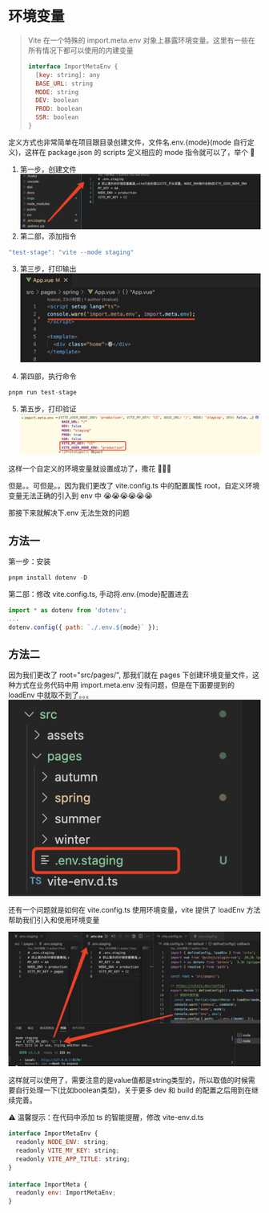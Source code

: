 # 环境变量

> Vite 在一个特殊的 import.meta.env 对象上暴露环境变量。这里有一些在所有情况下都可以使用的内建变量
>
> ```javascript
> interface ImportMetaEnv {
>   [key: string]: any
>   BASE_URL: string
>   MODE: string
>   DEV: boolean
>   PROD: boolean
>   SSR: boolean
> }
> ```

定义方式也非常简单在项目跟目录创建文件，文件名.env.{mode}(mode 自行定义)，这样在 package.json 的 scripts 定义相应的 mode 指令就可以了，举个 🌰

1. 第一步，创建文件
   <img src="../imgs/env_1.png" alt="env" title="env">
2. 第二部，添加指令

```javascript
"test-stage": "vite --mode staging"
```

3. 第三步，打印输出
   <img src="../imgs/env_2.png" alt="env" title="env">

4. 第四部，执行命令

```javascript
pnpm run test-stage
```

5. 第五步，打印验证
   <img src="../imgs/env_3.png" alt="env" title="env">

这样一个自定义的环境变量就设置成功了，撒花 🎉🎉🎉

但是。。可但是。。因为我们更改了 vite.config.ts 中的配置属性 root，自定义环境变量无法正确的引入到 env 中 😭😭😭😭😭😭

那接下来就解决下.env 无法生效的问题

## 方法一

第一步：安装

```javascript
pnpm install dotenv -D
```

第二部：修改 vite.config.ts, 手动将.env.{mode}配置进去

```javascript
import * as dotenv from 'dotenv';
...
dotenv.config({ path: `./.env.${mode}` });
```

## 方法二

因为我们更改了 root="src/pages/", 那我们就在 pages 下创建环境变量文件，这种方式在业务代码中用 import.meta.env 没有问题，但是在下面要提到的 loadEnv 中就取不到了。。。
<img src="../imgs/env_4.png" alt="env" title="env">

还有一个问题就是如何在 vite.config.ts 使用环境变量，vite 提供了 loadEnv 方法帮助我们引入和使用环境变量

<img src="../imgs/env_5.png" alt="env" title="env">

这样就可以使用了，需要注意的是value值都是string类型的，所以取值的时候需要自行处理一下(比如boolean类型)，关于更多 dev 和 build 的配置之后用到在继续完善。


⚠️ 温馨提示：在代码中添加 ts 的智能提醒，修改 vite-env.d.ts

```javascript
interface ImportMetaEnv {
  readonly NODE_ENV: string;
  readonly VITE_MY_KEY: string;
  readonly VITE_APP_TITLE: string;
}

interface ImportMeta {
  readonly env: ImportMetaEnv;
}
```
